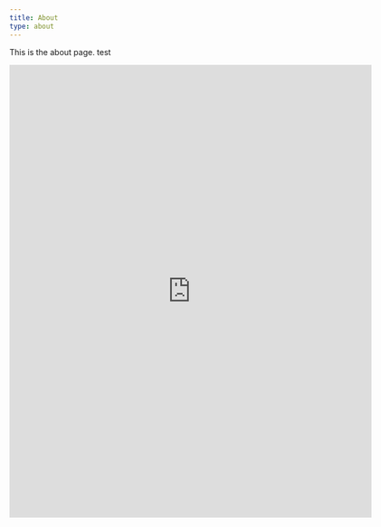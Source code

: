 ```yaml
---
title: About
type: about
---
```


This is the about page. test

<iframe src="https://docs.google.com/forms/d/e/1FAIpQLSd3d1NerQWI7pjNC0VbHHBm8fvl5x5TzB0CCwSQijpY95VzKw/viewform?embedded=true" width="640" height="800" frameborder="0" marginheight="0" marginwidth="0">Yükleniyor…</iframe>
